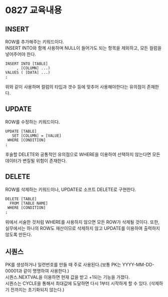 # 0827 교육내용
## INSERT
 ROW를 추가해주는 키워드이다.</BR>
INSERT INTO와 함께 사용하며 NULL이 들어가도 되는 항목을 제외하고, 모든 컬럼을 넣어주어야 한다.
```
INSERT INTO [TABLE]
     , [COLUMN] ...)
VALUES ( [DATA] ...)
;
```
위와 같이 사용하며 컬럼의 타입과 갯수 등에 맞추어 사용해야한다는 유의점이 존재한다.</BR>

## UPDATE
 ROW를 수정하는 키워드이다.</BR>
```
UPDATE [TABLE]
   SET [COLUMN] = [VALUE]
 WHERE [CONDITION]
;
```
후술할 DELETE와 공통적인 유의점으로 WHERE을 이용하여 선택하지 않는다면 모든 데이터가 변질될 위험이 존재한다.

## DELETE
 ROW를 삭제하는 키워드이나, UPDATE로 소프트 DELETE로 구현한다.</BR>
```
DELETE [TABLE]
  FROM [TABLE NAME]
 WHERE [CONDITION]
;
```
위에서 서술한 것처럼 WHERE를 사용하지 않으면 모든 ROW가 삭제될 것이다. 또한, 실무에서는 하나의 ROW도 재산이므로 삭제하지 않고 UPDATE를 이용하여 출력하지 않도록 만든다.</BR>

## 시퀀스
 PK를 생성하거나 일련번호를 만들 때 주로 사용된다.(보통 PK는 YYYY-MM-DD-00001과 같이 명명하여 사용한다.) </BR>
 시퀀스.NEXTVAL을 이용하면 현재 값을 받고 +1되는 기능을 가졌다.</BR>
 시퀀스는 CYCLE을 통해서 최대값에 도달하면 다시 1부터 시작하게 할 수 있다. (삭제하기 전까지는 초기화되지 않는다.)

 






